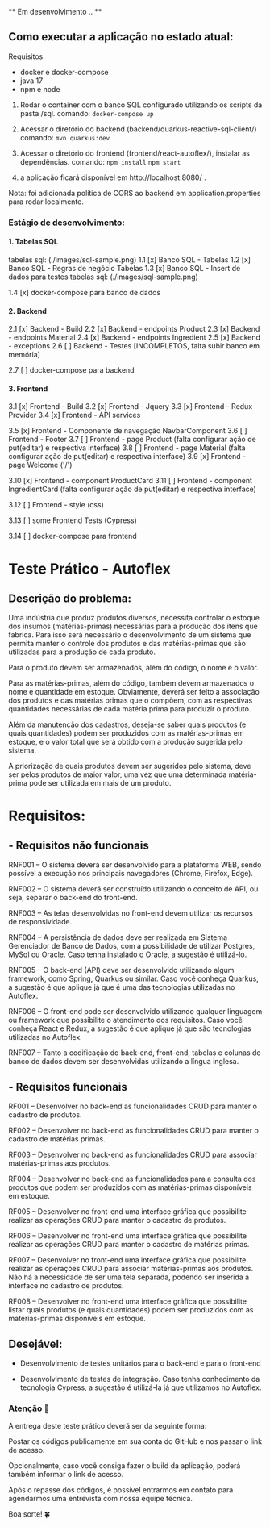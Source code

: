** Em desenvolvimento .. **

## Como executar a aplicação no estado atual:
Requisitos:
- docker e docker-compose
- java 17
- npm e node

1. Rodar o container com o banco SQL configurado utilizando os scripts da pasta /sql. comando:
`docker-compose up`

2. Acessar o diretório do backend (backend/quarkus-reactive-sql-client/)
comando:
`mvn quarkus:dev`


3. Acessar o diretório do frontend (frontend/react-autoflex/), instalar as dependências.
comando:
`npm install`
`npm start`

4. a aplicação ficará disponível em http://localhost:8080/ .

Nota: foi adicionada política de CORS ao backend em application.properties para rodar localmente.

### Estágio de desenvolvimento:
#### 1. Tabelas SQL
tabelas sql: (./images/sql-sample.png)
1.1 [x]  Banco SQL - Tabelas
1.2 [x]  Banco SQL - Regras de negócio Tabelas
1.3 [x]  Banco SQL - Insert de dados para testes
tabelas sql: (./images/sql-sample.png)

1.4 [x]  docker-compose para banco de dados

#### 2. Backend
2.1 [x]  Backend - Build
2.2 [x]  Backend - endpoints Product
2.3 [x]  Backend - endpoints Material
2.4 [x]  Backend - endpoints Ingredient
2.5 [x]  Backend - exceptions
2.6 [ ] Backend - Testes [INCOMPLETOS, falta subir banco em memória]

2.7 [ ] docker-compose para backend

#### 3. Frontend
3.1 [x]  Frontend - Build
3.2 [x]  Frontend - Jquery
3.3 [x]  Frontend - Redux Provider
3.4 [x]  Frontend - API services


3.5 [x]  Frontend - Componente de navegação NavbarComponent
3.6 [ ] Frontend - Footer
3.7 [ ] Frontend - page Product (falta configurar ação de put(editar) e respectiva interface)
3.8 [ ] Frontend - page Material (falta configurar ação de put(editar) e respectiva interface)
3.9 [x]  Frontend - page Welcome ('/')


3.10 [x]  Frontend - component ProductCard
3.11 [ ] Frontend - component IngredientCard (falta configurar ação de put(editar) e respectiva interface)

3.12 [ ] Frontend - style (css)

3.13 [ ] some Frontend Tests (Cypress)

3.14 [ ] docker-compose para frontend


# Teste Prático - Autoflex

## Descrição do problema:

Uma indústria que produz produtos diversos, necessita controlar o estoque dos insumos (matérias-primas) necessárias para a produção dos itens que fabrica. Para isso será necessário o desenvolvimento de um sistema que permita manter o controle dos produtos e das matérias-primas que são utilizadas para a produção de cada produto.

Para o produto devem ser armazenados, além do código, o nome e o valor.

Para as matérias-primas, além do código, também devem armazenados o nome e quantidade em estoque. Obviamente, deverá ser feito a associação dos produtos e das matérias primas que o compõem, com as respectivas quantidades necessárias de cada matéria prima para produzir o produto.

Além da manutenção dos cadastros, deseja-se saber quais produtos (e quais quantidades) podem ser produzidos com as matérias-primas em estoque, e o valor total que será obtido com a produção sugerida pelo sistema.

A priorização de quais produtos devem ser sugeridos pelo sistema, deve ser pelos produtos de maior valor, uma vez que uma determinada matéria-prima pode ser utilizada em mais de um produto.

# Requisitos:

## - Requisitos não funcionais

RNF001 – O sistema deverá ser desenvolvido para a plataforma WEB, sendo possível a execução nos principais navegadores (Chrome, Firefox, Edge).

RNF002 – O sistema deverá ser construído utilizando o conceito de API, ou seja, separar o back-end do front-end.

RNF003 – As telas desenvolvidas no front-end devem utilizar os recursos de responsividade.

RNF004 – A persistência de dados deve ser realizada em Sistema Gerenciador de Banco de Dados, com a possibilidade de utilizar Postgres, MySql ou Oracle. Caso tenha instalado o Oracle, a sugestão é utilizá-lo.

RNF005 – O back-end (API) deve ser desenvolvido utilizando algum framework, como Spring, Quarkus ou similar. Caso você conheça Quarkus, a sugestão é que aplique já que é uma das tecnologias utilizadas no Autoflex.

RNF006 – O front-end pode ser desenvolvido utilizando qualquer linguagem ou framework que possibilite o atendimento dos requisitos. Caso você conheça React e Redux, a sugestão é que aplique já que são tecnologias utilizadas no Autoflex.

RNF007 – Tanto a codificação do back-end, front-end, tabelas e colunas do banco de dados devem ser desenvolvidas utilizando a língua inglesa.

## - Requisitos funcionais

RF001 – Desenvolver no back-end as funcionalidades CRUD para manter o cadastro de produtos.

RF002 – Desenvolver no back-end as funcionalidades CRUD para manter o cadastro de matérias primas.

RF003 – Desenvolver no back-end as funcionalidades CRUD para associar matérias-primas aos produtos.

RF004 – Desenvolver no back-end as funcionalidades para a consulta dos produtos que podem ser produzidos com as matérias-primas disponíveis em estoque.

RF005 – Desenvolver no front-end uma interface gráfica que possibilite realizar as operações CRUD para manter o cadastro de produtos.

RF006 – Desenvolver no front-end uma interface gráfica que possibilite realizar as operações CRUD para manter o cadastro de matérias primas.

RF007 – Desenvolver no front-end uma interface gráfica que possibilite realizar as operações CRUD para associar matérias-primas aos produtos. Não há a necessidade de ser uma tela separada, podendo ser inserida a interface no cadastro de produtos.

RF008 – Desenvolver no front-end uma interface gráfica que possibilite listar quais produtos (e quais quantidades) podem ser produzidos com as matérias-primas disponíveis em estoque.

## Desejável:

- Desenvolvimento de testes unitários para o back-end e para o front-end

- Desenvolvimento de testes de integração. Caso tenha conhecimento da tecnologia Cypress, a sugestão é utilizá-la já que utilizamos no Autoflex.



### Atenção 🚩

A entrega deste teste prático deverá ser da seguinte forma:

Postar os códigos publicamente em sua conta do GitHub e nos passar o link de acesso.

Opcionalmente, caso você consiga fazer o build da aplicação, poderá também informar o link de acesso.

Após o repasse dos códigos, é possível entrarmos em contato para agendarmos uma entrevista com nossa equipe técnica.


Boa sorte! 🍀
